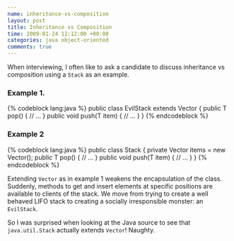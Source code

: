```yaml
---
name: inheritance-vs-composition
layout: post
title: Inheritance vs Composition
time: 2009-01-24 12:12:00 +00:00
categories: java object-oriented
comments: true
---
```


When interviewing, I often like to ask a candidate to discuss inheritance vs composition using a `Stack` as an example.
  

### Example 1.

{% codeblock lang:java %}
public class EvilStack<T> extends Vector<T> {
    public T pop() {
        // ...
    }
    public void push(T item) {
        // ...
    }
}
{% endcodeblock %}


### Example 2

{% codeblock lang:java %}
public class Stack<T> {
    private Vector<T> items = new Vector<T>();
    public T pop() {
        // ...
    }
    public void push(T item) {
        // ...
    }
}
{% endcodeblock %}


  
Extending `Vector` as in example 1 weakens the encapsulation of the class.
Suddenly, methods to get and insert elements at specific positions are
available to clients of the stack. We move from trying to create a well
behaved LIFO stack to creating a socially irresponsible monster: an `EvilStack`.

  
So I was surprised when looking at the Java source to see that
`java.util.Stack` actually extends `Vector`! Naughty.

  


